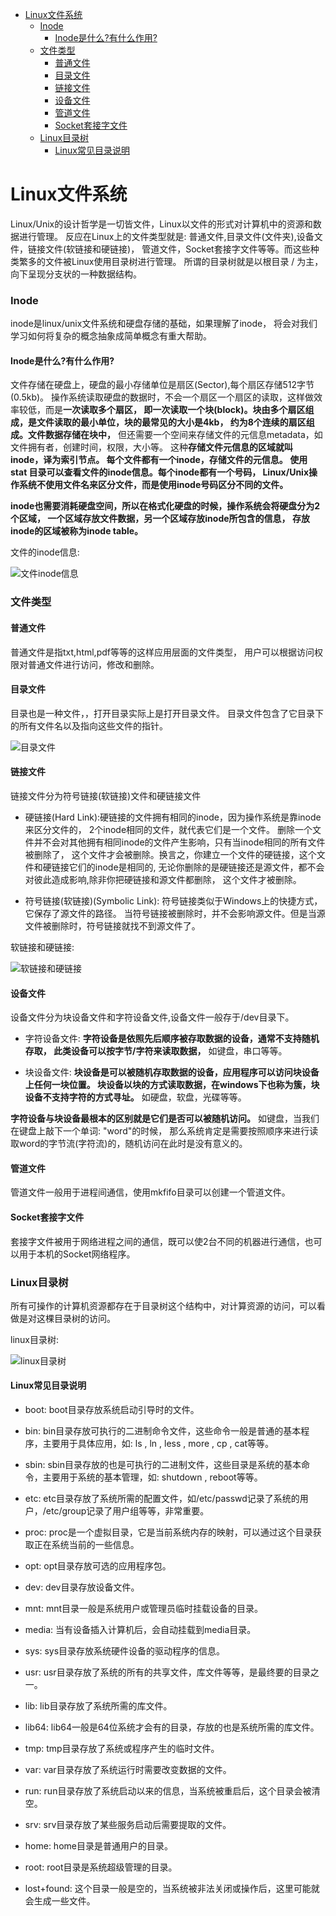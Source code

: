 <!-- TOC -->

   * [Linux文件系统](#linux文件系统)
      * [Inode](#inode)
         * [Inode是什么?有什么作用?](#inode是什么有什么作用)
      * [文件类型](#文件类型)
         * [普通文件](#普通文件)
         * [目录文件](#目录文件)
         * [链接文件](#链接文件)
         * [设备文件](#设备文件)
         * [管道文件](#管道文件)
         * [Socket套接字文件](#socket套接字文件)
      * [Linux目录树](#linux目录树)
         * [Linux常见目录说明](#linux常见目录说明)

<!-- /TOC -->

# Linux文件系统
Linux/Unix的设计哲学是一切皆文件，Linux以文件的形式对计算机中的资源和数据进行管理。
反应在Linux上的文件类型就是: 普通文件,目录文件(文件夹),设备文件，链接文件(软链接和硬链接)，
管道文件，Socket套接字文件等等。而这些种类繁多的文件被Linux使用目录树进行管理。
所谓的目录树就是以根目录 / 为主，向下呈现分支状的一种数据结构。

### Inode
inode是linux/unix文件系统和硬盘存储的基础，如果理解了inode，
将会对我们学习如何将复杂的概念抽象成简单概念有重大帮助。

#### Inode是什么?有什么作用?
文件存储在硬盘上，硬盘的最小存储单位是扇区(Sector),每个扇区存储512字节(0.5kb)。
操作系统读取硬盘的数据时，不会一个扇区一个扇区的读取，这样做效率较低，而是**一次读取多个扇区，
即一次读取一个块(block)。块由多个扇区组成，是文件读取的最小单位，块的最常见的大小是4kb，
约为8个连续的扇区组成。文件数据存储在块中，**
但还需要一个空间来存储文件的元信息metadata，如文件拥有者，创建时间，权限，大小等。
这种**存储文件元信息的区域就叫inode，译为索引节点。 每个文件都有一个inode，存储文件的元信息。
使用 stat 目录可以查看文件的inode信息。每个inode都有一个号码，
Linux/Unix操作系统不使用文件名来区分文件，而是使用inode号码区分不同的文件。**

**inode也需要消耗硬盘空间，所以在格式化硬盘的时候，操作系统会将硬盘分为2个区域，
一个区域存放文件数据，另一个区域存放inode所包含的信息，
存放inode的区域被称为inode table。**

文件的inode信息:

![文件inode信息](../../img/linux/文件inode信息.png)

### 文件类型

#### 普通文件
普通文件是指txt,html,pdf等等的这样应用层面的文件类型，
用户可以根据访问权限对普通文件进行访问，修改和删除。

#### 目录文件
目录也是一种文件，，打开目录实际上是打开目录文件。
目录文件包含了它目录下的所有文件名以及指向这些文件的指针。

![目录文件](../../img/linux/目录文件.png)

#### 链接文件
链接文件分为符号链接(软链接)文件和硬链接文件

- 硬链接(Hard Link):硬链接的文件拥有相同的inode，因为操作系统是靠inode来区分文件的，
2个inode相同的文件，就代表它们是一个文件。
删除一个文件并不会对其他拥有相同inode的文件产生影响，只有当inode相同的所有文件被删除了，
这个文件才会被删除。换言之，你建立一个文件的硬链接，这个文件和硬链接它们的inode是相同的,
无论你删除的是硬链接还是源文件，都不会对彼此造成影响,除非你把硬链接和源文件都删除，
这个文件才被删除。

- 符号链接(软链接)(Symbolic Link): 符号链接类似于Windows上的快捷方式，它保存了源文件的路径。
当符号链接被删除时，并不会影响源文件。但是当源文件被删除时，符号链接就找不到源文件了。

软链接和硬链接:

![软链接和硬链接](../../img/linux/软链接和硬链接.png)

#### 设备文件
设备文件分为块设备文件和字符设备文件,设备文件一般存于/dev目录下。

- 字符设备文件: **字符设备是依照先后顺序被存取数据的设备，通常不支持随机存取，
此类设备可以按字节/字符来读取数据，** 如键盘，串口等等。

- 块设备文件: **块设备是可以被随机存取数据的设备，应用程序可以访问块设备上任何一块位置。
块设备以块的方式读取数据，在windows下也称为簇，块设备不支持字符的方式寻址。**
如硬盘，软盘，光碟等等。

**字符设备与块设备最根本的区别就是它们是否可以被随机访问。**
如键盘，当我们在键盘上敲下一个单词: "word"的时候，
那么系统肯定是需要按照顺序来进行读取word的字节流(字符流)的，随机访问在此时是没有意义的。

#### 管道文件
管道文件一般用于进程间通信，使用mkfifo目录可以创建一个管道文件。

#### Socket套接字文件
套接字文件被用于网络进程之间的通信，既可以使2台不同的机器进行通信，也可以用于本机的Socket网络程序。


### Linux目录树
所有可操作的计算机资源都存在于目录树这个结构中，对计算资源的访问，可以看做是对这棵目录树的访问。

linux目录树:

![linux目录树](../../img/linux/Linux目录树.png)

#### Linux常见目录说明

- boot: boot目录存放系统启动引导时的文件。

- bin: bin目录存放可执行的二进制命令文件，这些命令一般是普通的基本程序，主要用于具体应用，如: ls , ln , less , more , cp , cat等等。

- sbin: sbin目录存放的也是可执行的二进制文件，这些目录是系统的基本命令，主要用于系统的基本管理，如: shutdown , reboot等等。

- etc: etc目录存放了系统所需的配置文件，如/etc/passwd记录了系统的用户，/etc/group记录了用户组等等，非常重要。

- proc: proc是一个虚拟目录，它是当前系统内存的映射，可以通过这个目录获取正在系统当前的一些信息。

- opt: opt目录存放可选的应用程序包。

- dev: dev目录存放设备文件。

- mnt: mnt目录一般是系统用户或管理员临时挂载设备的目录。

- media: 当有设备插入计算机后，会自动挂载到media目录。

- sys: sys目录存放系统硬件设备的驱动程序的信息。

- usr: usr目录存放了系统的所有的共享文件，库文件等等，是最终要的目录之一。

- lib: lib目录存放了系统所需的库文件。

- lib64: lib64一般是64位系统才会有的目录，存放的也是系统所需的库文件。

- tmp: tmp目录存放了系统或程序产生的临时文件。

- var: var目录存放了系统运行时需要改变数据的文件。

- run: run目录存放了系统启动以来的信息，当系统被重启后，这个目录会被清空。

- srv: srv目录存放了某些服务启动后需要提取的文件。

- home:  home目录是普通用户的目录。

- root: root目录是系统超级管理的目录。

- lost+found: 这个目录一般是空的，当系统被非法关闭或操作后，这里可能就会生成一些文件。